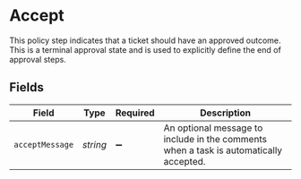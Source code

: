 # Accept

This policy step indicates that a ticket should have an approved outcome. This is a terminal approval state and is used to explicitly define the end of approval steps.


## Fields

| Field                                                                                 | Type                                                                                  | Required                                                                              | Description                                                                           |
| ------------------------------------------------------------------------------------- | ------------------------------------------------------------------------------------- | ------------------------------------------------------------------------------------- | ------------------------------------------------------------------------------------- |
| `acceptMessage`                                                                       | *string*                                                                              | :heavy_minus_sign:                                                                    | An optional message to include in the comments when a task is automatically accepted. |